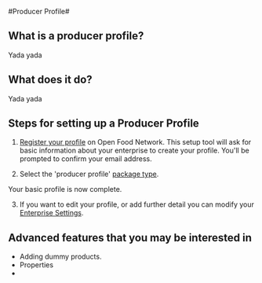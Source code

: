 #Producer Profile# 

## What is a producer profile?
Yada yada


## What does it do?
Yada yada

## Steps for setting up a Producer Profile

1) [Register your profile](/create-an-account.md) on Open Food Network. This setup tool will ask for basic information about your enterprise to create your profile. You'll be prompted to confirm your email address.

2) Select the 'producer profile' [package type](/hub-profile-types.md).

Your basic profile is now complete.

3) If you want to edit your profile, or add further detail you can modify your [Enterprise Settings](/your-profile.md).

## Advanced features that you may be interested in
- Adding dummy products.
- Properties
- 
